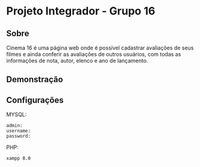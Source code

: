 # Projeto Integrador - Grupo 16


## Sobre 

Cinema 16 é uma página web onde é possível cadastrar avaliações de seus filmes e ainda conferir as avaliações de outros usuários, com todas as informações de nota, autor, elenco e ano de lançamento.

## Demonstração



## Configurações

MYSQL:

    admin:
    username:
    password:

PHP:

    xampp 8.0

